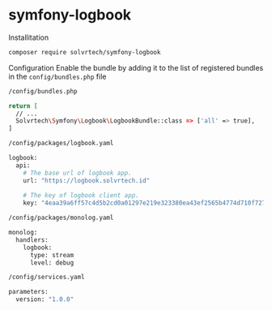# symfony-logbook

Installitation
```bash
composer require solvrtech/symfony-logbook
```

Configuration
Enable the bundle by adding it to the list of registered bundles
in the `config/bundles.php` file
```bash
/config/bundles.php

return [
  // ...
  Solvrtech\Symfony\Logbook\LogbookBundle::class => ['all' => true],
]
```

```bash
/config/packages/logbook.yaml

logbook:
  api:
    # The base url of logbook app.
    url: "https://logbook.solvrtech.id"
    
    # The key of logbook client app.
    key: "4eaa39a6ff57c4d5b2cd0a01297e219e323380ea43ef2565b4774d710f727dd243a48aa9ae32f10757d19246f5167e945d4d521b2dbc0f5119bbb1c2b493ef70"
```

```bash
/config/packages/monolog.yaml

monolog:
  handlers:
    logbook:
      type: stream
      level: debug
```

```bash
/config/services.yaml

parameters:
  version: "1.0.0"
```
